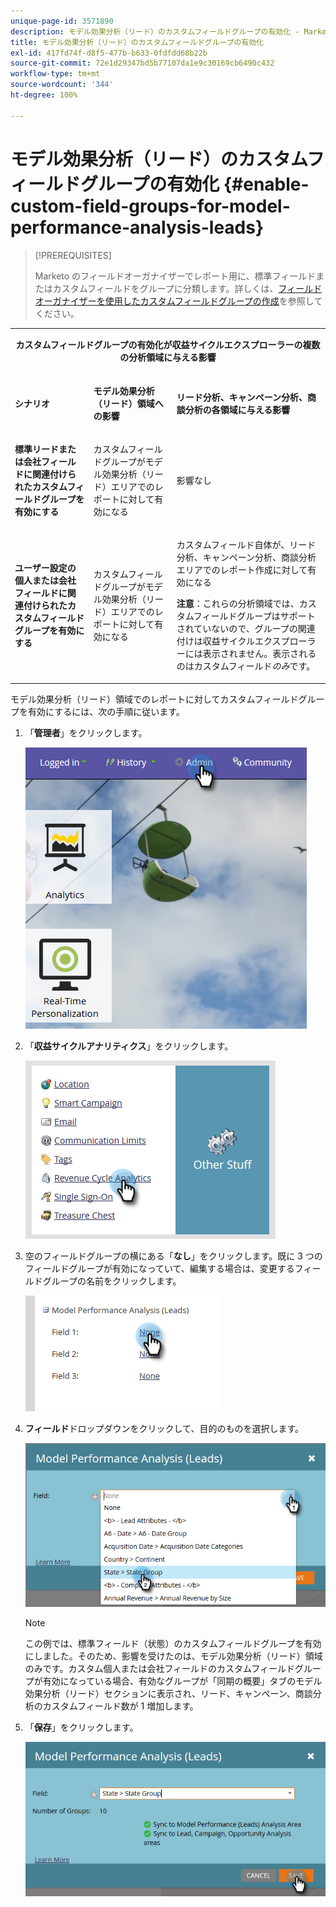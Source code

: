 ```yaml
---
unique-page-id: 3571890
description: モデル効果分析（リード）のカスタムフィールドグループの有効化 - Marketo ドキュメント - 製品ドキュメント
title: モデル効果分析（リード）のカスタムフィールドグループの有効化
exl-id: 417fd74f-d8f5-477b-b633-0fdfdd68b22b
source-git-commit: 72e1d29347bd5b77107da1e9c30169cb6490c432
workflow-type: tm+mt
source-wordcount: '344'
ht-degree: 100%

---
```


# モデル効果分析（リード）のカスタムフィールドグループの有効化 {#enable-custom-field-groups-for-model-performance-analysis-leads}

>[!PREREQUISITES]
>
>Marketo のフィールドオーガナイザーでレポート用に、標準フィールドまたはカスタムフィールドをグループに分類します。詳しくは、[フィールドオーガナイザーを使用したカスタムフィールドグループの作成](/help/marketo/product-docs/reporting/revenue-cycle-analytics/revenue-tools/field-organizers/create-custom-field-groups-using-the-field-organizer.md)を参照してください。

<table> 
 <tbody> 
  <tr> 
   <td colspan="3" rowspan="1"><p align="center"><strong>カスタムフィールドグループの有効化が収益サイクルエクスプローラーの複数の分析領域に与える影響</strong></p></td> 
  </tr> 
  <tr> 
   <td colspan="1" rowspan="1"><p><strong>シナリオ</strong></p></td> 
   <td colspan="1" rowspan="1"><p><strong>モデル効果分析（リード）領域への影響</strong></p></td> 
   <td colspan="1" rowspan="1"><p><strong>リード分析、キャンペーン分析、商談分析の各領域に与える影響</strong></p></td> 
  </tr> 
  <tr> 
   <td colspan="1" rowspan="1"><p><strong>標準リードまたは会社フィールドに関連付けられたカスタムフィールドグループを有効にする</strong></p></td> 
   <td colspan="1" rowspan="1"><p>カスタムフィールドグループがモデル効果分析（リード）エリアでのレポートに対して有効になる</p></td> 
   <td colspan="1" rowspan="1"><p>影響なし</p></td> 
  </tr> 
  <tr> 
   <td colspan="1" rowspan="1"><p><strong>ユーザー設定の個人または会社フィールドに関連付けられたカスタムフィールドグループを有効にする</strong></p></td> 
   <td colspan="1" rowspan="1"><p>カスタムフィールドグループがモデル効果分析（リード）エリアでのレポートに対して有効になる</p></td> 
   <td colspan="1" rowspan="1"><p>カスタムフィールド自体が、リード分析、キャンペーン分析、商談分析エリアでのレポート作成に対して有効になる</p><p><strong>注意</strong>：これらの分析領域では、カスタムフィールドグループはサポートされていないので、グループの関連付けは収益サイクルエクスプローラーには表示されません。表示されるのはカスタムフィールド<em>のみ</em>です。</p></td> 
  </tr> 
 </tbody> 
</table>

モデル効果分析（リード）領域でのレポートに対してカスタムフィールドグループを有効にするには、次の手順に従います。

1. 「**管理者**」をクリックします。

   ![](assets/one-1.png)

1. 「**収益サイクルアナリティクス**」をクリックします。

   ![](assets/two-1.png)

1. 空のフィールドグループの横にある「**なし**」をクリックします。既に 3 つのフィールドグループが有効になっていて、編集する場合は、変更するフィールドグループの名前をクリックします。

   ![](assets/three.png)

1. **フィールド**&#x200B;ドロップダウンをクリックして、目的のものを選択します。

   ![](assets/four-1.png)

   >[!NOTE]
   >
   >この例では、標準フィールド（状態）のカスタムフィールドグループを有効にしました。そのため、影響を受けたのは、モデル効果分析（リード）領域のみです。カスタム個人または会社フィールドのカスタムフィールドグループが有効になっている場合、有効なグループが「同期の概要」タブのモデル効果分析（リード）セクションに表示され、リード、キャンペーン、商談分析のカスタムフィールド数が 1 増加します。

1. 「**保存**」をクリックします。

   ![](assets/five-1.png)
